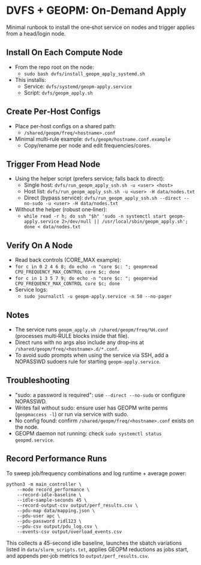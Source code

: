 # DVFS + GEOPM: On‑Demand Apply

Minimal runbook to install the one‑shot service on nodes and trigger applies from a head/login node.

## Install On Each Compute Node
- From the repo root on the node:
  - `sudo bash dvfs/install_geopm_apply_systemd.sh`
- This installs:
  - Service: `dvfs/systemd/geopm-apply.service`
  - Script: `dvfs/geopm_apply.sh`

## Create Per‑Host Configs
- Place per‑host configs on a shared path:
  - `/shared/geopm/freq/<hostname>.conf`
- Minimal multi‑rule example: `dvfs/geopm/hostname.conf.example`
  - Copy/rename per node and edit frequencies/cores.

## Trigger From Head Node
- Using the helper script (prefers service; falls back to direct):
  - Single host: `dvfs/run_geopm_apply_ssh.sh -u <user> <host>`
  - Host list: `dvfs/run_geopm_apply_ssh.sh -u <user> -H data/nodes.txt`
  - Direct (bypass service): `dvfs/run_geopm_apply_ssh.sh --direct --no-sudo -u <user> -H data/nodes.txt`
- Without the helper (robust one‑liner):
  - `while read -r h; do ssh "$h" 'sudo -n systemctl start geopm-apply.service 2>/dev/null || /usr/local/sbin/geopm_apply.sh'; done < data/nodes.txt`

## Verify On A Node
- Read back controls (CORE_MAX example):
- `for c in 0 2 4 6 8; do echo -n "core $c: "; geopmread CPU_FREQUENCY_MAX_CONTROL core $c; done`
- `for c in 1 3 5 7 9; do echo -n "core $c: "; geopmread CPU_FREQUENCY_MAX_CONTROL core $c; done`
- Service logs:
  - `sudo journalctl -u geopm-apply.service -n 50 --no-pager`

## Notes
- The service runs `geopm_apply.sh /shared/geopm/freq/%H.conf` (processes multi‑RULE blocks inside that file).
- Direct runs with no args also include any drop‑ins at `/shared/geopm/freq/<hostname>.d/*.conf`.
- To avoid sudo prompts when using the service via SSH, add a NOPASSWD sudoers rule for starting `geopm-apply.service`.

## Troubleshooting
- "sudo: a password is required": use `--direct --no-sudo` or configure NOPASSWD.
- Writes fail without sudo: ensure user has GEOPM write perms (`geopmaccess -l`) or run via service with sudo.
- No config found: confirm `/shared/geopm/freq/<hostname>.conf` exists on the node.
- GEOPM daemon not running: check `sudo systemctl status geopmd.service`.

## Record Performance Runs
To sweep job/frequency combinations and log runtime + average power:
```
python3 -m main_controller \
    --mode record_performance \
    --record-idle-baseline \
    --idle-sample-seconds 45 \
    --record-output-csv output/perf_results.csv \
    --pdu-map data/mapping.json \
    --pdu-user apc \
    --pdu-password ridl123 \
    --pdu-csv output/pdu_log.csv \
    --events-csv output/overload_events.csv
```
This collects a 45-second idle baseline, launches the sbatch variations listed in `data/slurm_scripts.txt`, applies GEOPM reductions as jobs start, and appends per-job metrics to `output/perf_results.csv`.
